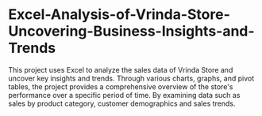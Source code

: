 # Excel-Analysis-of-Vrinda-Store-Uncovering-Business-Insights-and-Trends
This project uses Excel to analyze the sales data of Vrinda Store and uncover key insights and trends. Through various charts, graphs, and pivot tables, the project provides a comprehensive overview of the store's performance over a specific period of time. By examining data such as sales by product category, customer demographics and sales trends.
